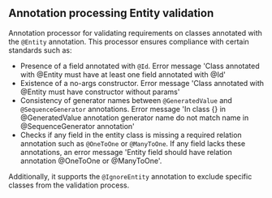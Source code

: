 ## Annotation processing Entity validation

Annotation processor for validating requirements on classes annotated with the `@Entity` annotation. 
This processor ensures compliance with certain standards such as:

- Presence of a field annotated with `@Id`. Error message 'Class annotated with @Entity must have at least one field annotated with @Id'
- Existence of a no-args constructor. Error message 'Class annotated with @Entity must have constructor without params'
- Consistency of generator names between `@GeneratedValue` and `@SequenceGenerator` annotations. 
Error message 'In class {} in @GeneratedValue annotation generator name do not match name in @SequenceGenerator annotation'
- Checks if any field in the entity class is missing a required relation annotation such as `@OneToOne` or `@ManyToOne`. 
If any field lacks these annotations, an error message 'Entity field should have relation annotation @OneToOne or @ManyToOne'.

Additionally, it supports the `@IgnoreEntity` annotation to exclude specific classes from the validation process.

